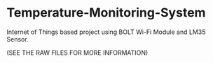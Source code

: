 # Temperature-Monitoring-System
Internet of Things based project using BOLT Wi-Fi Module and LM35 Sensor.

(SEE THE RAW FILES FOR MORE INFORMATION)

